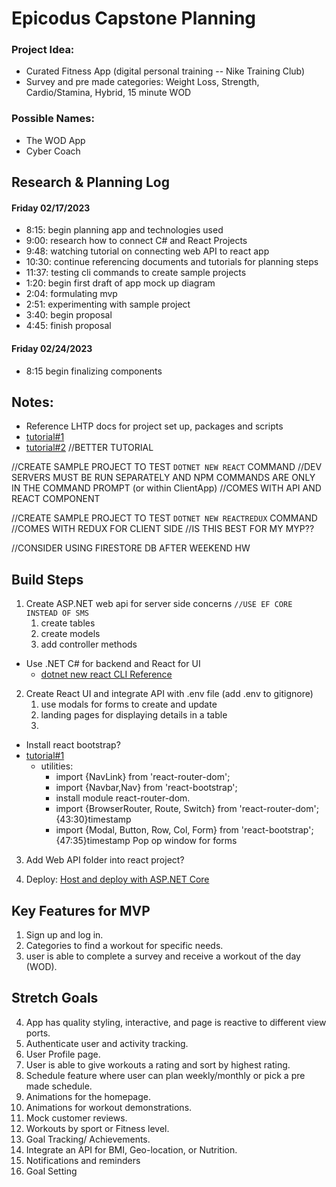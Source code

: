 # Epicodus Capstone Planning 

### Project Idea: 
* Curated Fitness App (digital personal training -- Nike Training Club)  
* Survey and pre made categories: Weight Loss, Strength, Cardio/Stamina, Hybrid,  15 minute WOD 

### Possible Names: 
* The WOD App
* Cyber Coach

## Research & Planning Log
#### Friday 02/17/2023
* 8:15: begin planning app and technologies used 
* 9:00: research how to connect C# and React Projects
* 9:48: watching tutorial on connecting web API to react app
* 10:30: continue referencing documents and tutorials for planning steps
* 11:37: testing cli commands to create sample projects
* 1:20: begin first draft of app mock up diagram
* 2:04: formulating mvp 
* 2:51: experimenting with sample project
* 3:40: begin proposal
* 4:45: finish proposal

#### Friday 02/24/2023 
* 8:15 begin finalizing components 

## Notes:

* Reference LHTP docs for  project set up, packages and scripts
* [tutorial#1](https://www.youtube.com/watch?v=gpfP60KjmZU)
* [tutorial#2](https://www.youtube.com/watch?v=ON-Z1iD6Y-c&t=0s)  //BETTER TUTORIAL

//CREATE SAMPLE PROJECT TO TEST `DOTNET NEW REACT` COMMAND 
  //DEV SERVERS MUST BE RUN SEPARATELY AND NPM COMMANDS ARE ONLY IN THE COMMAND PROMPT (or within ClientApp)
  //COMES WITH API AND REACT COMPONENT

//CREATE SAMPLE PROJECT TO TEST `DOTNET NEW REACTREDUX` COMMAND 
  //COMES WITH REDUX FOR CLIENT SIDE 
  //IS THIS BEST FOR MY MYP?? 

//CONSIDER USING FIRESTORE DB AFTER WEEKEND HW

## Build Steps

1. Create ASP.NET web api for server side concerns    `//USE EF CORE INSTEAD OF SMS`
   1. create tables
   2. create models
   3. add controller methods

* Use .NET C# for backend and React for UI
  * [dotnet new react CLI Reference](https://learn.microsoft.com/en-us/aspnet/core/client-side/spa/react?view=aspnetcore-7.0&tabs=visual-studio)

2. Create React UI and integrate API with .env file (add .env to gitignore)
   1. use modals for forms to create and update
   2. landing pages for displaying details in a table 
   3. 

* Install react bootstrap? 
* [tutorial#1](https://www.youtube.com/watch?v=gpfP60KjmZU)
  * utilities: 
    * import {NavLink} from 'react-router-dom';
    * import {Navbar,Nav} from 'react-bootstrap';
    * install module react-router-dom.
    * import {BrowserRouter, Route, Switch} from 'react-router-dom'; {43:30}timestamp
    * import {Modal, Button, Row, Col, Form} from 'react-bootstrap'; {47:35}timestamp    Pop op window for forms

3. Add Web API folder into react project?

4. Deploy: [Host and deploy with ASP.NET Core](https://learn.microsoft.com/en-us/aspnet/core/host-and-deploy/?view=aspnetcore-7.0)


## Key Features for MVP

1. Sign up and log in.
2. Categories to find a workout for specific needs.
3. user is able to complete a survey and receive a workout of the day (WOD).

## Stretch Goals

4. App has quality styling, interactive, and page is reactive to different view ports.
5. Authenticate user and activity tracking. 
6. User Profile page.
7. User is able to give workouts a rating and sort by highest rating.
8. Schedule feature where user can plan weekly/monthly or pick a pre made schedule.
9. Animations for the homepage.
10. Animations for workout demonstrations.
11. Mock customer reviews.
12. Workouts by sport or Fitness level. 
13. Goal Tracking/ Achievements.
14. Integrate an API for BMI, Geo-location, or Nutrition.
15. Notifications and reminders
16. Goal Setting